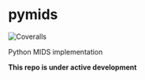 # pymids

![Coveralls](https://img.shields.io/coverallsCoverage/github/NaturalHistoryMuseum/pymids?branch=main&style=flat-square)

Python MIDS implementation

__This repo is under active development__
